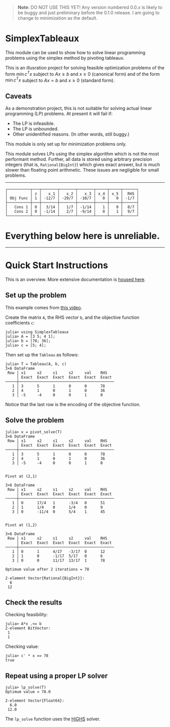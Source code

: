 
> **Note**: DO NOT USE THIS YET! Any version numbered 0.0.x is likely to be buggy and just preliminary before the 0.1.0 release. I am going to change to minimization as the default. 

# SimplexTableaux

This module can be used to show how to solve linear programming problems using 
the simplex method by pivoting tableaux. 

This is an illusration project for solving  feasible optimization problems of the form 
$\min c^T x$ subject to $Ax ≥ b$ and $x \ge 0$ (canonical form)
and of the form $\min c^T x$ subject to $Ax = b$ and $x \ge 0$ (standard form).

## Caveats

As a demonstration project, this is not suitable for solving actual linear programming (LP) problems. 
At present it will fail if:
* The LP is infeasible.
* The LP is unbounded.
* Other unidentified reasons. (In other words, still buggy.)

This module is only set up for minimization problems only. 

This module solves LPs using the simplex algorithm which is not the most performant method. Further, all data is stored using arbitrary precision integers (that is, `Rational{BigInt}`) which gives exact answer, but is much slower than floating point arithmetic. These issues are negligible for small problems. 



<hr>


```
┌──────────┬───┬───────┬───────┬───────┬─────┬─────┬──────┐
│          │ z │   x_1 │   x_2 │   x_3 │ x_4 │ x_5 │  RHS │
│ Obj Func │ 1 │ -12/7 │ -29/7 │ -10/7 │   0 │   0 │ -1/7 │
├──────────┼───┼───────┼───────┼───────┼─────┼─────┼──────┤
│   Cons 1 │ 0 │  3/14 │   1/7 │ -1/14 │   1 │   0 │  8/7 │
│   Cons 2 │ 0 │ -1/14 │   2/7 │ -9/14 │   0 │   1 │  9/7 │
└──────────┴───┴───────┴───────┴───────┴─────┴─────┴──────┘
```

# Everything below here is unreliable.


<hr>







# Quick Start Instructions

This is an overview. More extensive documentation is [housed here](https://docs.juliahub.com/General/SimplexTableaux/).

## Set up the problem

This example comes from [this video](https://www.youtube.com/watch?v=rzRZLGD_aeE).

Create the matrix `A`, the RHS vector `b`, and the objective function coefficients `c`:
```
julia> using SimplexTableaux
julia> A = [3 5; 4 1];
julia> b = [78; 36];
julia> c = [5; 4];
```
Then set up the `Tableau` as follows:
```
julia> T = Tableau(A, b, c)
3×6 DataFrame
 Row │ x1     x2     s1     s2     val    RHS   
     │ Exact  Exact  Exact  Exact  Exact  Exact 
─────┼──────────────────────────────────────────
   1 │ 3      5      1      0      0      78
   2 │ 4      1      0      1      0      36
   3 │ -5     -4     0      0      1      0
```
Notice that the last row is the encoding of the objective function.

## Solve the problem 

```
julia> x = pivot_solve(T)
3×6 DataFrame
 Row │ x1     x2     s1     s2     val    RHS   
     │ Exact  Exact  Exact  Exact  Exact  Exact 
─────┼──────────────────────────────────────────
   1 │ 3      5      1      0      0      78
   2 │ 4      1      0      1      0      36
   3 │ -5     -4     0      0      1      0


Pivot at (2,1)

3×6 DataFrame
 Row │ x1     x2     s1     s2     val    RHS   
     │ Exact  Exact  Exact  Exact  Exact  Exact 
─────┼──────────────────────────────────────────
   1 │ 0      17/4   1      -3/4   0      51
   2 │ 1      1/4    0      1/4    0      9
   3 │ 0      -11/4  0      5/4    1      45


Pivot at (1,2)

3×6 DataFrame
 Row │ x1     x2     s1     s2     val    RHS   
     │ Exact  Exact  Exact  Exact  Exact  Exact 
─────┼──────────────────────────────────────────
   1 │ 0      1      4/17   -3/17  0      12
   2 │ 1      0      -1/17  5/17   0      6
   3 │ 0      0      11/17  13/17  1      78

Optimum value after 2 iterations = 78

2-element Vector{Rational{BigInt}}:
  6
 12
```


## Check the results

Checking feasibility:
```
julia> A*x .<= b
2-element BitVector:
 1
 1
```

Checking value:
```
julia> c' * x == 78
true
```

## Repeat using a proper LP solver

```
julia> lp_solve(T)
Optimum value = 78.0

2-element Vector{Float64}:
  6.0
 12.0
```

The `lp_solve` function uses the [HiGHS](https://highs.dev/) solver. 

